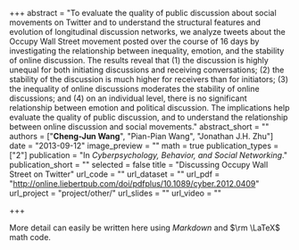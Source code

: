 +++
abstract = "To evaluate the quality of public discussion about social movements on Twitter and to understand the structural features and evolution of longitudinal discussion networks, we analyze tweets about the Occupy Wall Street movement posted over the course of 16 days by investigating the relationship between inequality, emotion, and the stability of online discussion. The results reveal that (1) the discussion is highly unequal for both initiating discussions and receiving conversations; (2) the stability of the discussion is much higher for receivers than for initiators; (3) the inequality of online discussions moderates the stability of online discussions; and (4) on an individual level, there is no significant relationship between emotion and political discussion. The implications help evaluate the quality of public discussion, and to understand the relationship between online discussion and social movements."
abstract_short = ""
authors = ["**Cheng-Jun Wang**", "Pian-Pian Wang", "Jonathan J.H. Zhu"]
date = "2013-09-12"
image_preview = ""
math = true
publication_types = ["2"]
publication = "In *Cyberpsychology, Behavior, and Social Networking*."
publication_short = ""
selected = false
title = "Discussing Occupy Wall Street on Twitter"
url_code = ""
url_dataset = ""
url_pdf = "http://online.liebertpub.com/doi/pdfplus/10.1089/cyber.2012.0409"
url_project = "project/other/"
url_slides = ""
url_video = ""

+++

More detail can easily be written here using *Markdown* and $\rm \LaTeX$ math code.
